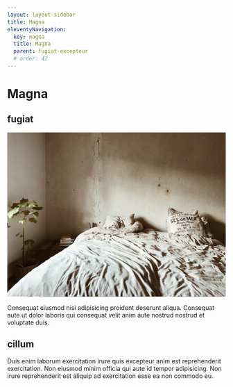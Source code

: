 ```yaml
---
layout: layout-sidebar
title: Magna
eleventyNavigation:
  key: magna
  title: Magna
  parent: fugiat-excepteur
  # order: 42
---
```


# Magna

## fugiat

<img class="bordered" src="/static/images/bulksplash-enka80-m0oeEBwpmWw.jpg" alt="bulksplash-enka80-m0oeEBwpmWw.jpg" />

Consequat eiusmod nisi adipisicing proident deserunt aliqua. Consequat aute ut dolor laboris qui consequat velit anim aute nostrud nostrud et voluptate duis.

## cillum

Duis enim laborum exercitation irure quis excepteur anim est reprehenderit exercitation. Non eiusmod minim officia qui aute id tempor adipisicing. Non irure reprehenderit est aliquip ad exercitation esse ea non commodo eu.
